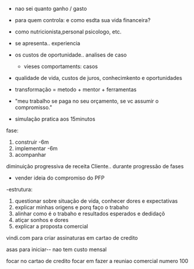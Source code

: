 - nao sei quanto ganho / gasto
- para quem controla: e como esdta sua vida financeira?
- como nutricionista,personal  psicologo, etc.

- se apresenta.. experiencia

- os custos de oportunidade.. analises de caso
	- vieses comportaments: casos

- qualidade de vida, custos de juros, conhecimkento e oportunidades 

- transformação = metodo + mentor + ferramentas

- "meu trabalho se paga no seu orçamento, se vc assumir o compromisso."

- simulação pratica aos 15minutos


fase:
1) construir -6m
2) implementar  -6m
3) acompanhar 

diminuição progressiva de receita Cliente..  durante progressão de fases

- vender ideia do compromiso do PFP

-estrutura:
1) questionar sobre situação de vida, conhecer dores e expectativas
2) explicar minhas origens e porq faço o trabaho
3) alinhar como é o trabaho e resultados esperados e dedidaçõ 
4) atiçar sonhos e dores
5) explicar a proposta comercial

vindi.com para criar assinaturas em cartao de credito

asas para iniciar-- nao tem custo mensal

focar no cartao de credito
focar em fazer a reuniao comercial numero 100